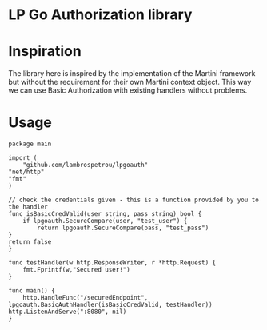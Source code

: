 LP Go Authorization library
===========================

# Inspiration
The library here is inspired by the implementation of the Martini framework but without the requirement for their own Martini context object. This way we can use Basic Authorization with existing handlers without problems.

# Usage

    package main

    import (
        "github.com/lambrospetrou/lpgoauth"
	"net/http"
	"fmt"
    )

    // check the credentials given - this is a function provided by you to the handler
    func isBasicCredValid(user string, pass string) bool {
        if lpgoauth.SecureCompare(user, "test_user") {
            return lpgoauth.SecureCompare(pass, "test_pass")
	}
	return false
    }

    func testHandler(w http.ResponseWriter, r *http.Request) {
        fmt.Fprintf(w,"Secured user!")
    }

    func main() {
        http.HandleFunc("/securedEndpoint", lpgoauth.BasicAuthHandler(isBasicCredValid, testHandler))
	http.ListenAndServe(":8080", nil)
    }

